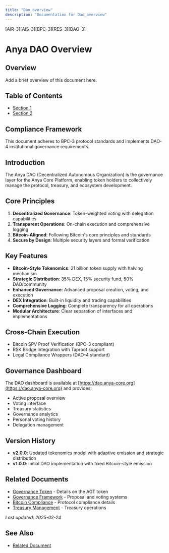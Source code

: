 ```yaml
---
title: "Dao_overview"
description: "Documentation for Dao_overview"
---
```


[AIR-3][AIS-3][BPC-3][RES-3][DAO-3]


# Anya DAO Overview

## Overview

Add a brief overview of this document here.

## Table of Contents

- [Section 1](#section-1)
- [Section 2](#section-2)

## Compliance Framework

This document adheres to BPC-3 protocol standards and implements DAO-4 institutional governance requirements.

## Introduction

The Anya DAO (Decentralized Autonomous Organization) is the governance layer for the Anya Core Platform, enabling token holders to collectively manage the protocol, treasury, and ecosystem development.

## Core Principles

1. **Decentralized Governance**: Token-weighted voting with delegation capabilities
2. **Transparent Operations**: On-chain execution and comprehensive logging
3. **Bitcoin-Aligned**: Following Bitcoin's core principles and standards
4. **Secure by Design**: Multiple security layers and formal verification

## Key Features

- **Bitcoin-Style Tokenomics**: 21 billion token supply with halving mechanism
- **Strategic Distribution**: 35% DEX, 15% security fund, 50% DAO/community
- **Enhanced Governance**: Advanced proposal creation, voting, and execution
- **DEX Integration**: Built-in liquidity and trading capabilities
- **Comprehensive Logging**: Complete transparency for all operations
- **Modular Architecture**: Clear separation of interfaces and implementations

## Cross-Chain Execution

- Bitcoin SPV Proof Verification (BPC-3 compliant)
- RSK Bridge Integration with Taproot support
- Legal Compliance Wrappers (DAO-4 standard)

## Governance Dashboard

The DAO dashboard is available at [https://dao.anya-core.org](https://dao.anya-core.org) and provides:

- Active proposal overview
- Voting interface
- Treasury statistics
- Governance analytics
- Personal voting history
- Delegation management

## Version History

- **v2.0.0**: Updated tokenomics model with adaptive emission and strategic distribution
- **v1.0.0**: Initial DAO implementation with fixed Bitcoin-style emission

## Related Documents

- [Governance Token](../archive/GOVERNANCE_TOKEN.md) - Details on the AGT token
- [Governance Framework](GOVERNANCE_FRAMEWORK.md) - Proposal and voting systems
- [Bitcoin Compliance](../protocol/BITCOIN_COMPLIANCE.md) - Protocol compliance details
- [Treasury Management](../archive/TREASURY_MANAGEMENT.md) - Treasury operations

*Last updated: 2025-02-24* 
## See Also

- [Related Document](#related-document)

